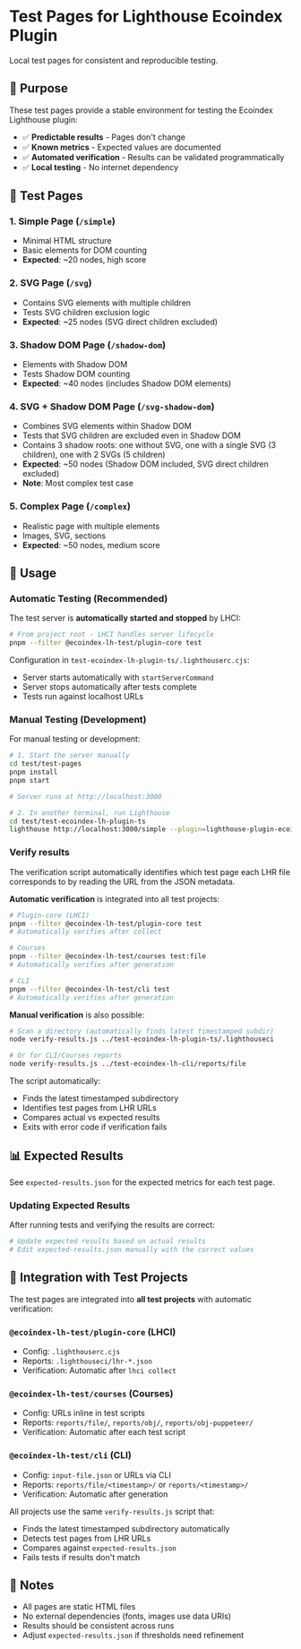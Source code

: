 # Test Pages for Lighthouse Ecoindex Plugin

Local test pages for consistent and reproducible testing.

## 🎯 Purpose

These test pages provide a stable environment for testing the Ecoindex Lighthouse plugin:

- ✅ **Predictable results** - Pages don't change
- ✅ **Known metrics** - Expected values are documented
- ✅ **Automated verification** - Results can be validated programmatically
- ✅ **Local testing** - No internet dependency

## 📁 Test Pages

### 1. Simple Page (`/simple`)

- Minimal HTML structure
- Basic elements for DOM counting
- **Expected**: ~20 nodes, high score

### 2. SVG Page (`/svg`)

- Contains SVG elements with multiple children
- Tests SVG children exclusion logic
- **Expected**: ~25 nodes (SVG direct children excluded)

### 3. Shadow DOM Page (`/shadow-dom`)

- Elements with Shadow DOM
- Tests Shadow DOM counting
- **Expected**: ~40 nodes (includes Shadow DOM elements)

### 4. SVG + Shadow DOM Page (`/svg-shadow-dom`)

- Combines SVG elements within Shadow DOM
- Tests that SVG children are excluded even in Shadow DOM
- Contains 3 shadow roots: one without SVG, one with a single SVG (3 children), one with 2 SVGs (5 children)
- **Expected**: ~50 nodes (Shadow DOM included, SVG direct children excluded)
- **Note**: Most complex test case

### 5. Complex Page (`/complex`)

- Realistic page with multiple elements
- Images, SVG, sections
- **Expected**: ~50 nodes, medium score

## 🚀 Usage

### Automatic Testing (Recommended)

The test server is **automatically started and stopped** by LHCI:

```bash
# From project root - LHCI handles server lifecycle
pnpm --filter @ecoindex-lh-test/plugin-core test
```

Configuration in `test-ecoindex-lh-plugin-ts/.lighthouserc.cjs`:

- Server starts automatically with `startServerCommand`
- Server stops automatically after tests complete
- Tests run against localhost URLs

### Manual Testing (Development)

For manual testing or development:

```bash
# 1. Start the server manually
cd test/test-pages
pnpm install
pnpm start

# Server runs at http://localhost:3000

# 2. In another terminal, run Lighthouse
cd test/test-ecoindex-lh-plugin-ts
lighthouse http://localhost:3000/simple --plugin=lighthouse-plugin-ecoindex-core --output html --output-path=./report.html
```

### Verify results

The verification script automatically identifies which test page each LHR file corresponds to by reading the URL from the JSON metadata.

**Automatic verification** is integrated into all test projects:

```bash
# Plugin-core (LHCI)
pnpm --filter @ecoindex-lh-test/plugin-core test
# Automatically verifies after collect

# Courses
pnpm --filter @ecoindex-lh-test/courses test:file
# Automatically verifies after generation

# CLI
pnpm --filter @ecoindex-lh-test/cli test
# Automatically verifies after generation
```

**Manual verification** is also possible:

```bash
# Scan a directory (automatically finds latest timestamped subdir)
node verify-results.js ../test-ecoindex-lh-plugin-ts/.lighthouseci

# Or for CLI/Courses reports
node verify-results.js ../test-ecoindex-lh-cli/reports/file
```

The script automatically:

- Finds the latest timestamped subdirectory
- Identifies test pages from LHR URLs
- Compares actual vs expected results
- Exits with error code if verification fails

## 📊 Expected Results

See `expected-results.json` for the expected metrics for each test page.

### Updating Expected Results

After running tests and verifying the results are correct:

```bash
# Update expected results based on actual results
# Edit expected-results.json manually with the correct values
```

## 🔧 Integration with Test Projects

The test pages are integrated into **all test projects** with automatic verification:

### `@ecoindex-lh-test/plugin-core` (LHCI)

- Config: `.lighthouserc.cjs`
- Reports: `.lighthouseci/lhr-*.json`
- Verification: Automatic after `lhci collect`

### `@ecoindex-lh-test/courses` (Courses)

- Config: URLs inline in test scripts
- Reports: `reports/file/`, `reports/obj/`, `reports/obj-puppeteer/`
- Verification: Automatic after each test script

### `@ecoindex-lh-test/cli` (CLI)

- Config: `input-file.json` or URLs via CLI
- Reports: `reports/file/<timestamp>/` or `reports/<timestamp>/`
- Verification: Automatic after generation

All projects use the same `verify-results.js` script that:

- Finds the latest timestamped subdirectory automatically
- Detects test pages from LHR URLs
- Compares against `expected-results.json`
- Fails tests if results don't match

## 📝 Notes

- All pages are static HTML files
- No external dependencies (fonts, images use data URIs)
- Results should be consistent across runs
- Adjust `expected-results.json` if thresholds need refinement
